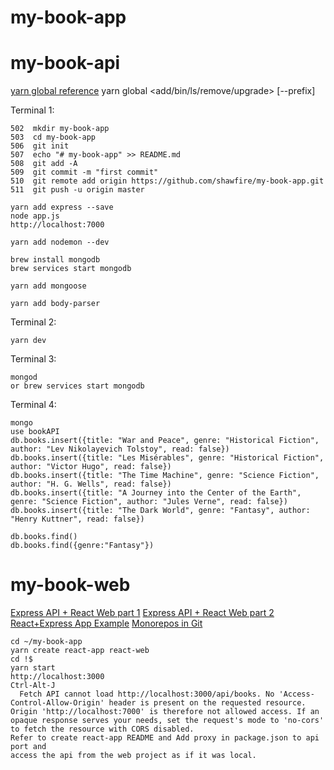 # my-book-app

# my-book-api
[yarn global reference](https://yarnpkg.com/lang/en/docs/cli/global/)
yarn global <add/bin/ls/remove/upgrade> [--prefix]

Terminal 1:
```
502  mkdir my-book-app
503  cd my-book-app
506  git init
507  echo "# my-book-app" >> README.md
508  git add -A
509  git commit -m "first commit"
510  git remote add origin https://github.com/shawfire/my-book-app.git
511  git push -u origin master

yarn add express --save
node app.js
http://localhost:7000

yarn add nodemon --dev

brew install mongodb
brew services start mongodb

yarn add mongoose

yarn add body-parser

```

Terminal 2:
```
yarn dev
```

Terminal 3:
```
mongod
or brew services start mongodb
```

Terminal 4:
```
mongo
use bookAPI
db.books.insert({title: "War and Peace", genre: "Historical Fiction", author: "Lev Nikolayevich Tolstoy", read: false})
db.books.insert({title: "Les Misérables", genre: "Historical Fiction", author: "Victor Hugo", read: false})
db.books.insert({title: "The Time Machine", genre: "Science Fiction", author: "H. G. Wells", read: false})
db.books.insert({title: "A Journey into the Center of the Earth", genre: "Science Fiction", author: "Jules Verne", read: false})
db.books.insert({title: "The Dark World", genre: "Fantasy", author: "Henry Kuttner", read: false})

db.books.find()
db.books.find({genre:"Fantasy"})
```

# my-book-web
[Express API + React Web part 1](https://www.youtube.com/watch?v=aB3ZNoa7wYo&feature=youtu.be)
[Express API + React Web part 2](https://www.youtube.com/watch?v=oPZpqUjc6CQ&feature=youtu.be)
[React+Express App Example](https://github.com/BurntCaramel/portfolio-planner-react-express)
[Monorepos in Git](https://developer.atlassian.com/blog/2015/10/monorepos-in-git/)
```
cd ~/my-book-app
yarn create react-app react-web
cd !$
yarn start
http://localhost:3000
Ctrl-Alt-J
  Fetch API cannot load http://localhost:3000/api/books. No 'Access-Control-Allow-Origin' header is present on the requested resource. Origin 'http://localhost:7000' is therefore not allowed access. If an opaque response serves your needs, set the request's mode to 'no-cors' to fetch the resource with CORS disabled.
Refer to create react-app README and Add proxy in package.json to api port and
access the api from the web project as if it was local.
```

